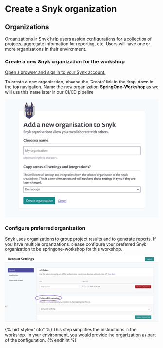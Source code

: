 # Create a Snyk organization

## Organizations

Organizations in Snyk help users assign configurations for a collection of projects, aggregate information for reporting, etc. Users will have one or more organizations in their environment.

### Create a new Snyk organization for the workshop

[Open a browser and sign in to your Synk account.](https://app.snyk.io)

To create a new organization, choose the ‘Create’ link in the drop-down in the top navigation. Name the new organization **SpringOne-Workshop** as we will use this name later in our CI/CD pipeline

![](../../../.gitbook/assets/add_org_snyk_ui.png)

### Configure preferred organization

Snyk uses organizations to group project results and to generate reports. If you have multiple organizations, please configure your preferred Snyk organization to be springone-workshop for this workshop.

![](../../../.gitbook/assets/preferred_org.png)

{% hint style="info" %}
This step simplifies the instructions in the workshop. In your environment, you would provide the organization as part of the configuration.
{% endhint %}

